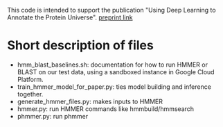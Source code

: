 This code is intended to support the publication "Using Deep Learning to
Annotate the Protein Universe". [preprint link](https://doi.org/10.1101/626507)

# Short description of files

-   hmm_blast_baselines.sh: documentation for how to run HMMER or BLAST on
    our test data, using a sandboxed instance in Google Cloud Platform.
-   train_hmmer_model_for_paper.py: ties model building and inference together.
-   generate_hmmer_files.py: makes inputs to HMMER
-   hmmer.py: run HMMER commands like hmmbuild/hmmsearch
-   phmmer.py: run phmmer
